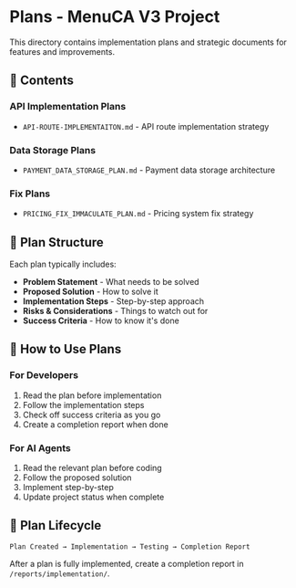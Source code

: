 # Plans - MenuCA V3 Project

This directory contains implementation plans and strategic documents for features and improvements.

## 📂 Contents

### API Implementation Plans
- `API-ROUTE-IMPLEMENTAITON.md` - API route implementation strategy

### Data Storage Plans
- `PAYMENT_DATA_STORAGE_PLAN.md` - Payment data storage architecture

### Fix Plans
- `PRICING_FIX_IMMACULATE_PLAN.md` - Pricing system fix strategy

## 📝 Plan Structure

Each plan typically includes:
- **Problem Statement** - What needs to be solved
- **Proposed Solution** - How to solve it
- **Implementation Steps** - Step-by-step approach
- **Risks & Considerations** - Things to watch out for
- **Success Criteria** - How to know it's done

## 🎯 How to Use Plans

### For Developers
1. Read the plan before implementation
2. Follow the implementation steps
3. Check off success criteria as you go
4. Create a completion report when done

### For AI Agents
1. Read the relevant plan before coding
2. Follow the proposed solution
3. Implement step-by-step
4. Update project status when complete

## 🔄 Plan Lifecycle

```
Plan Created → Implementation → Testing → Completion Report
```

After a plan is fully implemented, create a completion report in `/reports/implementation/`.

